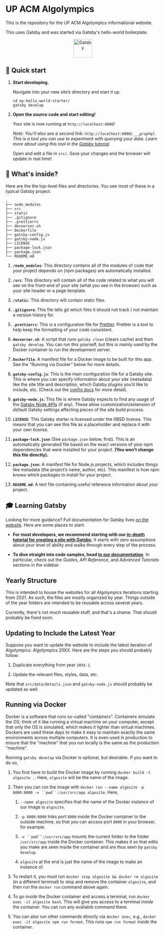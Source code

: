# UP ACM Algolympics

This is the repository for the UP ACM Algolympics informational website.

This uses Gatsby and was started via Gatsby's hello-world boilerplate.

<p align="center">
  <a href="https://www.gatsbyjs.com">
    <img alt="Gatsby" src="https://www.gatsbyjs.com/Gatsby-Monogram.svg" width="60" />
  </a>
</p>

## 🚀 Quick start

1.  **Start developing.**

    Navigate into your new site’s directory and start it up.

    ```shell
    cd my-hello-world-starter/
    gatsby develop
    ```

1.  **Open the source code and start editing!**

    Your site is now running at `http://localhost:8000`!

    _Note: You'll also see a second link: _`http://localhost:8000/___graphql`_. This is a tool you can use to experiment with querying your data. Learn more about using this tool in the [Gatsby tutorial](https://www.gatsbyjs.com/tutorial/part-five/#introducing-graphiql)._

    Open and edit a file in `src/`. Save your changes and the browser will update in real time!

## 🧐 What's inside?

Here are the the top-level files and directories. You see most of these in a typical Gatsby project.

    .
    ├── node_modules
    ├── src
    ├── static
    ├── .gitignore
    ├── .prettierrc
    ├── devserver.sh
    ├── Dockerfile
    ├── gatsby-config.js
    ├── gatsby-node.js
    ├── LICENSE
    ├── package-lock.json
    ├── package.json
    └── README.md

1.  **`/node_modules`**: This directory contains all of the modules of code that your project depends on (npm packages) are automatically installed.

1.  **`/src`**: This directory will contain all of the code related to what you will see on the front-end of your site (what you see in the browser) such as your site header or a page template.

1.  **`/static`**: This directory will contain static files.

1.  **`.gitignore`**: This file tells git which files it should not track / not maintain a version history for.

1.  **`.prettierrc`**: This is a configuration file for [Prettier](https://prettier.io/). Prettier is a tool to help keep the formatting of your code consistent.

1.  **`devserver.sh`**: A script that runs `gatsby clean` (clears cache) and then `gatsby develop`. You can run this yourself, but this is mainly used by the Docker container to run the development server.

1.  **`Dockerfile`**: A manifest file for a Docker image to be built for this app. See the "Running via Docker" below for more details.

1.  **`gatsby-config.js`**: This is the main configuration file for a Gatsby site. This is where you can specify information about your site (metadata) like the site title and description, which Gatsby plugins you’d like to include, etc. (Check out the [config docs](https://www.gatsbyjs.com/docs/gatsby-config/) for more detail).

1.  **`gatsby-node.js`**: This file is where Gatsby expects to find any usage of the [Gatsby Node APIs](https://www.gatsbyjs.com/docs/node-apis/) (if any). These allow customization/extension of default Gatsby settings affecting pieces of the site build process.

1.  **`LICENSE`**: This Gatsby starter is licensed under the 0BSD license. This means that you can see this file as a placeholder and replace it with your own license.

1.  **`package-lock.json`** (See `package.json` below, first). This is an automatically generated file based on the exact versions of your npm dependencies that were installed for your project. **(You won’t change this file directly).**

1.  **`package.json`**: A manifest file for Node.js projects, which includes things like metadata (the project’s name, author, etc). This manifest is how npm knows which packages to install for your project.

1.  **`README.md`**: A text file containing useful reference information about your project.

## 🎓 Learning Gatsby

Looking for more guidance? Full documentation for Gatsby lives [on the website](https://www.gatsbyjs.com/). Here are some places to start:

- **For most developers, we recommend starting with our [in-depth tutorial for creating a site with Gatsby](https://www.gatsbyjs.com/tutorial/).** It starts with zero assumptions about your level of ability and walks through every step of the process.

- **To dive straight into code samples, head [to our documentation](https://www.gatsbyjs.com/docs/).** In particular, check out the _Guides_, _API Reference_, and _Advanced Tutorials_ sections in the sidebar.

## Yearly Structure

This is intended to house the websites for all Algolympics iterations starting from 2021. As such, the files are mostly organized by year. Things outside of the year folders are intended to be reusable across several years.

Currently, there's not much reusable stuff, and that's a shame. That should probably be fixed soon.

## Updating to Include the Latest Year

Suppose you want to update the website to include the latest iteration of Algolympics: Algolympics 20XX. Here are the steps you should probably follow:

1. Duplicate everything from year `20XX-1`.

1. Update the relevant files, styles, data, etc.

Note that `src/data/details.json` and `gatsby-node.js` should probably be updated as well.

## Running via Docker

Docker is a software that runs so-called "containers". Containers simulate the OS; think of it like running a virtual machine on your computer, except that only the OS is simulated, which makes it lighter than virtual machines. Dockers are used these days to make it easy to maintain exactly the same environments across multiple computers. It is even used in production to ensure that the "machine" that you run locally is the same as the production "machine".

Running `gatsby develop` via Docker is optional, but desirable. If you want to do so,

1. You first have to build the Docker image by running `docker build -t algosite .`. Here, `algosite` will be the name of the image.

2. Then you can run the image with ` docker run --name algosite -p 8000:8000 -v ``pwd``:/usr/src/app algosite `. Here,

   1. `--name algosite` specifies that the name of the Docker _instance_ of our image is `algosite`.

   1. `-p 8000:8000` links port `8000` inside the Docker container to the outside machine, so that you can access port `8000` in your browser, for example.

   1. ` -v ``pwd``:/usr/src/app ` mounts the current folder to the folder `/usr/src/app` inside the Docker container. This makes it so that edits you make are seen inside the container and are thus seen by `gatsby develop`.

   1. `algosite` at the end is just the name of the image to make an instance of.

3. To restart it, you must run `docker stop algosite && docker rm algosite` (in a different terminal) to stop and remove the container `algosite`, and then run the `docker run` command above again.

4. To go _inside_ the Docker container and access a terminal, run `docker exec -it algosite bash`. This will give you access to a terminal _inside_ the container. You can run any available command there.

5. You can also run other commands directly via `docker exec`, e.g., `docker exec -it algosite npm run format`. This runs `npm run format` _inside_ the container.
